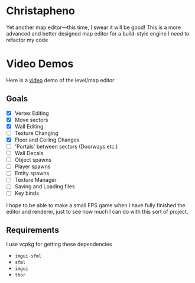 # Christapheno
Yet another map editor—this time, I swear it will be good!
This is a more advanced and better designed map editor for a build-style engine
I *need* to refactor my code

# Video Demos
Here is a [video](https://youtu.be/TGkW_AIIZzI) demo of the level/map editor


## Goals
- [x] Vertex Editing
- [x] Move sectors
- [x] Wall Editing
- [ ] Texture Changing
- [x] Floor and Ceiling Changes
- [ ] 'Portals' between sectors (Doorways etc.)
- [ ] Wall Decals
- [ ] Object spawns
- [ ] Player spawns
- [ ] Entity spawns
- [ ] Texture Manager
- [ ] Saving and Loading files
- [ ] Key binds

I hope to be able to make a small FPS game when I have fully finished the editor and renderer, just to see how much I can do with this sort of project.

## Requirements

I use vcpkg for getting these dependencies

- `imgui-sfml`
- `sfml`
- `imgui`
- `thor`